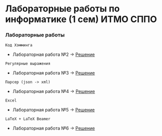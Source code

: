 # Лабораторные работы по информатике (1 сем) ИТМО СППО

### Лабораторные работы

 ```Код Хэмминга```
- Лабораторная работа №2 -> [Решение](/Lab2)

```Регулярные выражения```

- Лабораторная работа №3 -> [Решение](/Lab3/)

```Парсер (json -> xml)```

- Лабораторная работа №4 -> [Решение](/Lab4/)

```Excel```

- Лабораторная работа №5 -> [Решение](/Lab5/)

```LaTeX + LaTeX Beamer```

- Лабораторная работа №6 -> [Решение](/Lab6/)   
